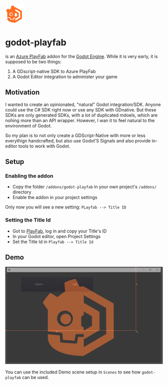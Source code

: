 ![godot-playfab logo](icon.png)

# godot-playfab
is an [Azure PlayFab](https://playfab.com) addon for the [Godot Engine](https://godotengine.org/). While it is very early, it is supposed to be two things:

1. A GDscript-native SDK to Azure PlayFab
2. A Godot Editor integration to administer your game

## Motivation
I wanted to create an opinionated, "natural" Godot integration/SDK.
Anyone could use the C# SDK right now or use any SDK with GDnative. But these SDKs are only generated SDKs, with a lot of duplicated mdoels, which are nohing more than an API wrapper. However, I wan it to feel natural to the environment of Godot.

So my plan is to not only create a GDScript-Native with more or less everythign handcrafted,
but also use Godot'S Signals and also provide in-editor tools to work with Godot.



## Setup
### Enabling the addon
* Copy the folder `/addons/godot-playfab` in your own project's `/addons/` directory
* Enable the addon in your project settings

Only now you will see a new setting: `PLayfab --> Title ID`

### Setting the Title Id
* Got to [PlayFab](https://playfab.com), log in and copy your Title's ID
* In your Godot editor, open Project Settings
* Set the Title Id in `Playfab --> Title Id`


## Demo
![Demo](demo-scene.gif)

You can use the included Demo scene setup in `Scenes` to see how `godot-playfab` can be used.